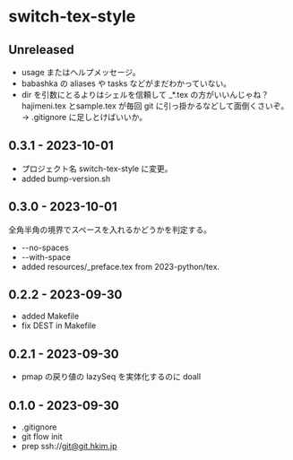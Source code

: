 # switch-tex-style

## Unreleased
- usage またはヘルプメッセージ。
- babashka の aliases や tasks などがまだわかっていない。
- dir を引数にとるよりはシェルを信頼して _*.tex の方がいいんじゃね？
  hajimeni.tex とsample.tex が毎回 git に引っ掛かるなどして面倒くさいぞ。
  -> .gitignore に足しとけばいいか。

## 0.3.1 - 2023-10-01
- プロジェクト名 switch-tex-style に変更。
- added bump-version.sh

## 0.3.0 - 2023-10-01
全角半角の境界でスペースを入れるかどうかを判定する。
- --no-spaces
- --with-space
- added resources/_preface.tex from 2023-python/tex.

## 0.2.2 - 2023-09-30
- added Makefile
- fix DEST in Makefile

## 0.2.1 - 2023-09-30
- pmap の戻り値の lazySeq を実体化するのに doall

## 0.1.0 - 2023-09-30
- .gitignore
- git flow init
- prep ssh://git@git.hkim.jp
